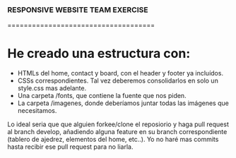 ### RESPONSIVE WEBSITE TEAM EXERCISE
====================================

# He creado una estructura con:

* HTMLs del home, contact y board, con el header y footer ya incluídos.
* CSSs correspondientes. Tal vez deberemos consolidarlos en solo un style.css mas adelante.
* Una carpeta /fonts, que contiene la fuente que nos piden.
* La carpeta /imagenes, donde deberíamos juntar todas las imágenes que necesitamos.

Lo ideal seria que que alguien forkee/clone el reposiorio y haga pull request al branch develop, añadiendo alguna feature en su branch correspondiente (tablero de ajedrez, elementos del home, etc..). 
Yo no haré mas commits hasta recibir ese pull request para no liarla.





